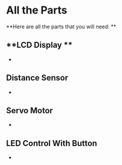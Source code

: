 # **All the Parts**
**Here are all the parts that you will need: **

## **LCD Display **

-

## **Distance Sensor**

-

## **Servo Motor**

-

## **LED Control With Button**

-
